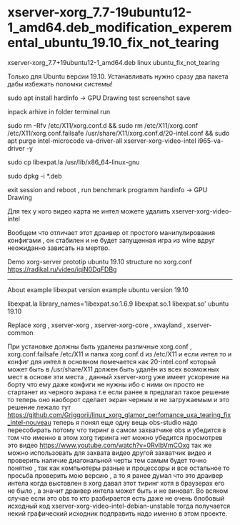 # xserver-xorg_7.7-19ubuntu12-1_amd64.deb_modification_experemental_ubuntu_19.10_fix_not_tearing
xserver-xorg_7.7+19ubuntu12-1_amd64.deb linux ubuntu_fix_not_tearing

Только для Ubuntu версии 19.10. Устанавливать нужно сразу два пакета дабы избежать поломки системы!

sudo apt install hardinfo -> GPU Drawing test screenshot save

inpack arhive in folder terminal run

sudo rm  -Rfv /etc/X11/xorg.conf.d && sudo rm /etc/X11/xorg.conf /etc/X11/xorg.conf.failsafe /usr/share/X11/xorg.conf.d/20-intel.conf && sudo apt purge intel-microcode va-driver-all xserver-xorg-video-intel i965-va-driver -y

sudo cp libexpat.la /usr/lib/x86_64-linux-gnu

sudo dpkg -i *.deb

exit session and reboot , run benchmark programm hardinfo -> GPU Drawing

Для тех у кого видео карта не интел можете удалить xserver-xorg-video-intel

Вообщем что отличает этот драивер от простого манипулирования конфигами , он стабилен и не будет запущенная игра из wine 
вдруг неожиданно зависать на мертво.

Demo xorg-server prototip ubuntu 19.10 structure no xorg.conf https://radikal.ru/video/iqiN0DqFDBg
____________________________________________________________________________________________

About example libexpat version example ubuntu version 19.10

libexpat.la library_names='libexpat.so.1.6.9 libexpat.so.1 libexpat.so' ubuntu 19.10

Replace xorg , xserver-xorg , xserver-xorg-core , xwayland , xserver-common

При установке должны быть удалены различные xorg.conf , xorg.conf.failsafe /etc/X11 и папка xorg.conf.d из /etc/X11 и если интел то и конфиг для интел в основном помечается как 20-intel.conf который может быть в /usr/share/X11 должен быть удалён из всех возможных мест в основе эти места , данный xserver-xorg уже имеет ускорение на борту что ему даже конфиги не нужны ибо с ними он просто не стартанет из черного экрана т.е если ранее я предлагал такое решение то теперь оно наоборот сделает экран черным и не загружаемым и это решение лежало тут https://github.com/Griggorii/linux_xorg_glamor_perfomance_uxa_tearing_fix_intel-nouveau 
теперь я понял еще одну вещь obs-studio надо пересобирать потому что тиринг в самом захватчике obs и убедится в том что именно в этом xorg тиринга нет можно убедится просмотрев это видео https://www.youtube.com/watch?v=0RvIbVmCOxg так же можно использовать для захвата видео другой захватчик видео и проверить наличие диагональной черты тем самым будет точно понятно , так как компьютеры разные и процессоры и все остальное то просьба проверить мою версию , а то я ранее думал что это драивер интела когда выставлен в xorg давал этот тиринг хотя в браузерах его не было , а значит драивер интела может быть и не виноват. Во всяком случае если это obs то кто разбирается есть даже не очень блобовый исходный код xserver-xorg-video-intel-debian-unstable тогда получается некий графический исходник подправить надо именно в этом проекте.

